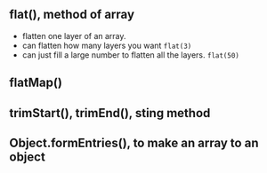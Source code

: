 ## flat(), method of array

- flatten one layer of an array.
- can flatten how many layers you want ```flat(3)```
- can just fill a large number to flatten all the layers. ```flat(50)```


## flatMap()



## trimStart(), trimEnd(), sting method


## Object.formEntries(), to make an array to an object

